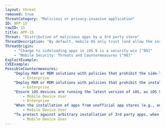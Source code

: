 ```yaml
---
layout: threat
removed: true
ThreatCategory: "Malicious or privacy-invasive application"
ID: APP-15
rawID: 15
title: APP-15
Threat: "Distribution of malicious apps by a 3rd party store"
ThreatDescription: "By default, mobile OS only trust (and allow the installation of) apps signed by valid digital certificates they issued to developers. Further, only developers with verified identities are permitted to publish apps to their public app stores. Additionally, apps submitted for publication are evaluated for the presence of exploit code or malicious or privacy-invasive behaviors; apps that fail to meet their criteria are rejected. 3rd party app stores, however, may not apply the same standards to developers or apps, increasing the potential for malicious or potentially harmful apps to be published by them."
ThreatOrigin:
    - "Change to sideloading apps in iOS 9 is a security win [^89]"
    - "Mobile Security: Threats and Countermeasures [^90]"
ExploitExample:
CVEExample:
PossibleCountermeasures:
    "Deploy MAM or MDM solutions with policies that prohibit the side-loading of apps, which may bypass security checks on the app.":
        - Enterprise
    "Deploy MAM or MDM solutions with policies that prohibit the installation of apps from 3rd party (unofficial) app stores.":
        - Enterprise
    "Ensure iOS devices are running the latest version of iOS, as iOS 9 introduces improvements to make it more difficult for users to inadvertently install non-Apple App Store apps (e.g. apps distributed using illicitly obtained enterprise certificates).":
        - Mobile Device User
        - Enterprise
    "When the installation of apps from unofficial app stores (e.g., enterprise app stores) is necessary, use Android Verify Apps feature to identify potentially harmful apps.":
        - Mobile Device User
    "To protect against arbitrary installation of 3rd party apps, when the installation of apps from unofficial app stores (e.g., enterprise app stores) is necessary, disable the installation of 3rd party apps once installation is complete.":
        - Mobile Device User
---
```

